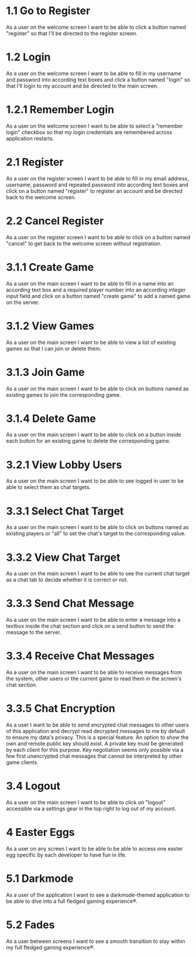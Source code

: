 # 1.1 Go to Register
As a user on the welcome screen I want to be able to click a button named "register" so that I'll be directed to the register screen.

# 1.2 Login
As a user on the welcome screen I want to be able to fill in my username and password into according text boxes and click a button named "login" so that I'll login to my account and be directed to the main screen.

# 1.2.1 Remember Login
As a user on the welcome screen I want to be able to select a "remember login" checkbox so that my login credentials are remembered across application restarts.

# 2.1 Register
As a user on the register screen I want to be able to fill in my email address, username, password and repeated password into according text boxes and click on a button named "register" to register an account and be directed back to the welcome screen.

# 2.2 Cancel Register
As a user on the register screen I want to be able to click on a button named "cancel" to get back to the welcome screen without registration.

# 3.1.1 Create Game
As a user on the main screen I want to be able to fill in a name into an according text box and a required player number into an according integer input field and click on a button named "create game" to add a named game on the server.

# 3.1.2 View Games
As a user on the main screen I want to be able to view a list of existing games so that I can join or delete them.

# 3.1.3 Join Game
As a user on the main screen I want to be able to click on buttons named as existing games to join the corresponding game.

# 3.1.4 Delete Game
As a user on the main screen I want to be able to click on a button inside each button for an existing game to delete the corresponding game.

# 3.2.1 View Lobby Users
As a user on the main screen I want to be able to see logged in user to be able to select them as chat targets.

# 3.3.1 Select Chat Target
As a user on the main screen I want to be able to click on buttons named as existing players or "all" to set the chat's target to the corresponding value.

# 3.3.2 View Chat Target
As a user on the main screen I want to be able to see the current chat target as a chat tab to decide whether it is correct or not.

# 3.3.3 Send Chat Message
As a user on the main screen I want to be able to enter a message into a textbox inside the chat section and click on a send button to send the message to the server.

# 3.3.4 Receive Chat Messages
As a user on the main screen I want to be able to receive messages from the system, other users or the current game to read them in the screen's chat section.

# 3.3.5 Chat Encryption
As a user I want to be able to send encrypted chat messages to other users of this application and decrypt read decrypted messages to me by default to ensure my data's privacy.
This is a special feature. An option to show the own and remote public key should exist. A private key must be generated by each client for this purpose. Key negotiation seems only possible via a few first unencrypted chat messages that cannot be interpreted by other game clients.

# 3.4 Logout
As a user on the main screen I want to be able to click on "logout" accessible via a settings gear in the top right to log out of my account.

# 4 Easter Eggs
As a user on any screen I want to be able to be able to access one easter egg specific by each developer to have fun in life.

# 5.1 Darkmode
As a user of the application I want to see a darkmode-themed application to be able to dive into a full fledged gaming experience®.

# 5.2 Fades
As a user between screens I want to see a smooth transition to stay within my full fledged gaming experience®.
